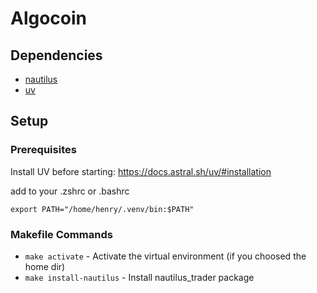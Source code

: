 # Algocoin


## Dependencies


* [nautilus](https://github.com/nautechsystems/nautilus_trader)
* [uv](https://docs.astral.sh/uv/)


## Setup

### Prerequisites
Install UV before starting: https://docs.astral.sh/uv/#installation

add to your .zshrc or .bashrc
```
export PATH="/home/henry/.venv/bin:$PATH"
```

### Makefile Commands

- `make activate` - Activate the virtual environment (if you choosed the home dir)
- `make install-nautilus` - Install nautilus_trader package

